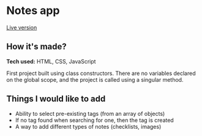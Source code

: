 # Notes app

[Live version](https://al-moreton.github.io/notes-app/)

## How it's made?
**Tech used:** HTML, CSS, JavaScript

First project built using class constructors. There are no variables declared on the global scope, and the project is called using a singular method.

## Things I would like to add
- Ability to select pre-existing tags (from an array of objects)
- If no tag found when searching for one, then the tag is created
- A way to add different types of notes (checklists, images)
